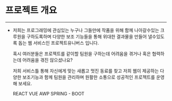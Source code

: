 # 프로젝트 개요

---

- 저희는 프로그래밍에 관심있는 누구나 그들만에 작품을 위해 함께 나아갈수있는
  크루원을 구하도록하며 다양한 보조 기능들을 통해 위대한 결과물을 만들어 낼수있도록 돕는 웹 서비스인 프로젝트유니버스 입니다.

  혹시 여러분들은 프로젝트를 같이할 팀원을 구하는데 어려움을 겪거나
  혹은 협력하는데 어려움을 겪진 않으셨나요?

  저희 서비스틀 통해 자신에게 맞는 새롭고 멋진 동료를 찾고 저희 웹이 제공하는 다양한 보조기능과 함께 팀원을 관리하며 원활한 소통으로 성공적인 프로젝트를 운영해 보세요.
  
  
  REACT VUE
  AWP
  SPRING - BOOT
  
